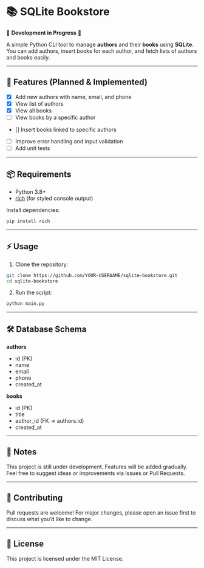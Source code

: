 # 📚 SQLite Bookstore

🚧 **Development in Progress** 🚧  

A simple Python CLI tool to manage **authors** and their **books** using **SQLite**.  
You can add authors, insert books for each author, and fetch lists of authors and books easily.  

---

## 🚀 Features (Planned & Implemented)
- [x] Add new authors with name, email, and phone  
- [x] View list of authors  
- [x] View all books  
- [ ] View books by a specific author  
- [] Insert books linked to specific authors  
- [ ] Improve error handling and input validation  
- [ ] Add unit tests  

---

## 📦 Requirements
- Python 3.8+  
- [rich](https://pypi.org/project/rich/) (for styled console output)  

Install dependencies:
```bash
pip install rich
````

---

## ⚡ Usage

1. Clone the repository:

```bash
git clone https://github.com/YOUR-USERNAME/sqlite-bookstore.git
cd sqlite-bookstore
```

2. Run the script:

```bash
python main.py
```

---

## 🛠 Database Schema

**authors**

* id (PK)
* name
* email
* phone
* created\_at

**books**

* id (PK)
* title
* author\_id (FK → authors.id)
* created\_at

---

## 📝 Notes

This project is still under development. Features will be added gradually.
Feel free to suggest ideas or improvements via Issues or Pull Requests.

---

## 🤝 Contributing

Pull requests are welcome! For major changes, please open an issue first to discuss what you’d like to change.

---

## 📄 License

This project is licensed under the MIT License.


